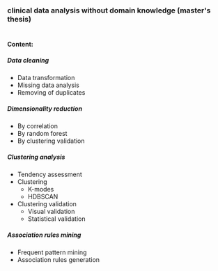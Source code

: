 ### clinical data analysis without domain knowledge (master's thesis)
#
#### Content:
##### Data cleaning
- Data transformation
- Missing data analysis
- Removing of duplicates
##### Dimensionality reduction
- By correlation
- By random forest
- By clustering validation
##### Clustering analysis
- Tendency assessment
- Clustering
    - K-modes
    - HDBSCAN
- Clustering validation
    - Visual validation
    - Statistical validation
##### Association rules mining
- Frequent pattern mining
- Association rules generation
